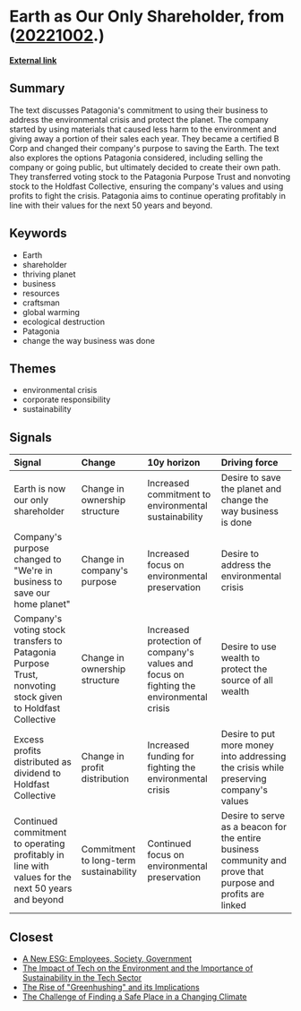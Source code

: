 # __Earth as Our Only Shareholder__, from ([20221002](https://kghosh.substack.com/p/20221002).)

__[External link](https://eu.patagonia.com/gb/en/ownership/?utm_source=substack&utm_medium=email)__



## Summary

The text discusses Patagonia's commitment to using their business to address the environmental crisis and protect the planet. The company started by using materials that caused less harm to the environment and giving away a portion of their sales each year. They became a certified B Corp and changed their company's purpose to saving the Earth. The text also explores the options Patagonia considered, including selling the company or going public, but ultimately decided to create their own path. They transferred voting stock to the Patagonia Purpose Trust and nonvoting stock to the Holdfast Collective, ensuring the company's values and using profits to fight the crisis. Patagonia aims to continue operating profitably in line with their values for the next 50 years and beyond.

## Keywords

* Earth
* shareholder
* thriving planet
* business
* resources
* craftsman
* global warming
* ecological destruction
* Patagonia
* change the way business was done

## Themes

* environmental crisis
* corporate responsibility
* sustainability

## Signals

| Signal                                                                                                    | Change                                 | 10y horizon                                                                             | Driving force                                                                                               |
|:----------------------------------------------------------------------------------------------------------|:---------------------------------------|:----------------------------------------------------------------------------------------|:------------------------------------------------------------------------------------------------------------|
| Earth is now our only shareholder                                                                         | Change in ownership structure          | Increased commitment to environmental sustainability                                    | Desire to save the planet and change the way business is done                                               |
| Company's purpose changed to "We're in business to save our home planet"                                  | Change in company's purpose            | Increased focus on environmental preservation                                           | Desire to address the environmental crisis                                                                  |
| Company's voting stock transfers to Patagonia Purpose Trust, nonvoting stock given to Holdfast Collective | Change in ownership structure          | Increased protection of company's values and focus on fighting the environmental crisis | Desire to use wealth to protect the source of all wealth                                                    |
| Excess profits distributed as dividend to Holdfast Collective                                             | Change in profit distribution          | Increased funding for fighting the environmental crisis                                 | Desire to put more money into addressing the crisis while preserving company's values                       |
| Continued commitment to operating profitably in line with values for the next 50 years and beyond         | Commitment to long-term sustainability | Continued focus on environmental preservation                                           | Desire to serve as a beacon for the entire business community and prove that purpose and profits are linked |

## Closest

* [A New ESG: Employees, Society, Government](022335f24a4ab2580a4b1fb2dbb53fac)
* [The Impact of Tech on the Environment and the Importance of Sustainability in the Tech Sector](763a73de80e3ade3d3a068da6ce48182)
* [The Rise of "Greenhushing" and its Implications](a808b73a65a5a8140b4fc5dd5845679b)
* [The Challenge of Finding a Safe Place in a Changing Climate](efa36dc9bd5ddc890866d4ab1e68e71f)